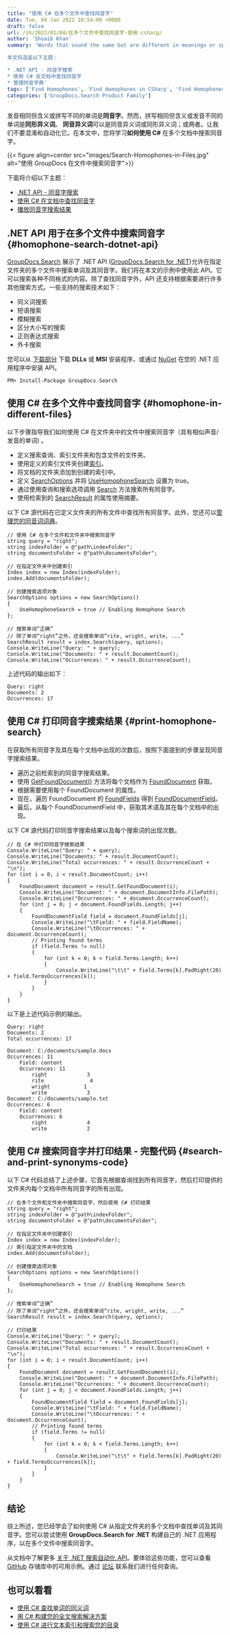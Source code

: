 ```yaml
---
title: "使用 C# 在多个文件中查找同音字"
date: Tue, 04 Jan 2022 10:54:00 +0000
draft: false
url: /zh/2022/01/04/在多个文件中查找同音字-使用-csharp/
author: 'Shoaib Khan'
summary: 'Words that sound the same but are different in meanings or spellings are **Homophones**. Whereas, the words that spell the same, but differ in meaning or pronunciation are **Homographs**. **Homonyms** can either be homophone or homograph; or both. Let us not confuse and automate it. In this article, you will learn **how to search homophones within multiple documents using C#**.

本文将涵盖以下主题：

* .NET API - 同音字搜索
* 使用 C# 在文档中查找同音字
* 管理同音字典'
tags: ['Find Homophones', 'Find Homophones in CSharp', 'Find Homophones in Files', 'Homophones']
categories: ['GroupDocs.Search Product Family']
---
```


发音相同但含义或拼写不同的单词是**同音字**。然而，拼写相同但含义或发音不同的单词是**同形异义词**。 **同音异义词**可以是同音异义词或同形异义词；或两者。让我们不要混淆和自动化它。在本文中，您将学习**如何使用 C#** 在多个文档中搜索同音字。

{{< figure align=center src="images/Search-Homophones-in-Files.jpg" alt="使用 GroupDocs 在文件中搜索同音字">}}


下面将介绍以下主题：

* [.NET API - 同音字搜索](#homophone-search-dotnet-api)
* [使用 C# 在文档中查找同音字](#homophone-in-different-files)
* [播放同音字搜索结果](#print-homophone-search)

## .NET API 用于在多个文件中搜索同音字 {#homophone-search-dotnet-api}

[GroupDocs.Search](https://products.groupdocs.com/search/) 展示了 .NET API ([GroupDocs.Search for .NET](https://products.groupdocs.com/search/net/))允许在指定文件夹的多个文件中搜索单词及其同音字。我们将在本文的示例中使用此 API。它可以搜索各种不同格式的内容。除了查找同音字外，API 还支持根据需要进行许多其他搜索方式。一些支持的搜索技术如下：

* 同义词搜索
* 短语搜索
* 模糊搜索
* 区分大小写的搜索
* 正则表达式搜索
* 外卡搜索

您可以从 [下载部分](https://downloads.groupdocs.com/search) 下载 **DLLs** 或 **MSI** 安装程序，或通过 [NuGet](https://www.nuget.org/packages/groupdocs.search) 在您的 .NET 应用程序中安装 API。

```
PM> Install-Package GroupDocs.Search
```

## 使用 C# 在多个文件中查找同音字 {#homophone-in-different-files}

以下步骤指导我们如何使用 C# 在文件夹中的文件中搜索同音字（具有相似声音/发音的单词) 。

* 定义搜索查询、索引文件夹和包含文件的文件夹。
* 使用定义的索引文件夹创建[索引](https://apireference.groupdocs.com/search/net/groupdocs.search/index)。
* 将文档的文件夹添加到创建的索引中。
* 定义 [SearchOptions](https://apireference.groupdocs.com/search/net/groupdocs.search.options/searchoptions) 并将 [UseHomophoneSearch](https://apireference.groupdocs.com/search/net/groupdocs.search.options/searchoptions/properties/usehomophonesearch) 设置为 true。
* 通过使用查询和搜索选项调用 [Search](https://apireference.groupdocs.com/search/net/groupdocs.search/index/methods/search/index) 方法搜索所有同音字。
* 使用检索到的 [SearchResult](https://apireference.groupdocs.com/search/net/groupdocs.search.results/searchresult) 的属性使用摘要。

以下 C# 源代码在已定义文件夹的所有文件中查找所有同音字。此外，您还可以[管理您的同音词词典](https://docs.groupdocs.com/search/net/homophone-dictionary/)。

```
// 使用 C# 在多个文件和文件夹中搜索同音字
string query = "right";
string indexFolder = @"path\indexFolder";
string documentsFolder = @"path\documentsFolder";

// 在指定文件夹中创建索引
Index index = new Index(indexFolder);
index.Add(documentsFolder);

// 创建搜索选项对象
SearchOptions options = new SearchOptions()
{
    UseHomophoneSearch = true // Enabling Homophone Search
}; 

// 搜索单词“正确”
// 除了单词“right”之外，还会搜索单词“rite, wright, write, ...”
SearchResult result = index.Search(query, options);
Console.WriteLine("Query: " + query);
Console.WriteLine("Documents: " + result.DocumentCount);
Console.WriteLine("Occurrences: " + result.OccurrenceCount);
```

上述代码的输出如下：

```
Query: right
Documents: 2
Occurrences: 17
```

## 使用 C# 打印同音字搜索结果 {#print-homophone-search}

在获取所有同音字及其在每个文档中出现的次数后，按照下面提到的步骤呈现同音字搜索结果。

* 遍历之前检索到的同音字搜索结果。
* 使用 [GetFoundDocument()](https://apireference.groupdocs.com/search/net/groupdocs.search.results/searchresult/methods/getfounddocument) 方法将每个文档作为 [FoundDocument](https://apireference.groupdocs.com/search/net/groupdocs.search.results/founddocument) 获取。
* 根据需要使用每个 FoundDocument 的属性。
* 现在，遍历 FoundDocument 的 [FoundFields](https://apireference.groupdocs.com/search/net/groupdocs.search.results/founddocument/properties/foundfields) 得到 [FoundDocumentField](https://apireference.groupdocs.com/search/net/groupdocs.search.results/founddocumentfield)。
* 最后，从每个 FoundDocumentField 中，获取其术语及其在每个文档中的出现。

以下 C# 源代码打印同音字搜索结果以及每个搜索词的出现次数。

```
// 在 C# 中打印同音字搜索结果
Console.WriteLine("Query: " + query);
Console.WriteLine("Documents: " + result.DocumentCount);
Console.WriteLine("Total occurrences: " + result.OccurrenceCount + "\n");
for (int i = 0; i < result.DocumentCount; i++)
{
    FoundDocument document = result.GetFoundDocument(i);
    Console.WriteLine("Document: " + document.DocumentInfo.FilePath);
    Console.WriteLine("Occurrences: " + document.OccurrenceCount);
    for (int j = 0; j < document.FoundFields.Length; j++)
    {
        FoundDocumentField field = document.FoundFields[j];
        Console.WriteLine("\tField: " + field.FieldName);
        Console.WriteLine("\tOccurrences: " + document.OccurrenceCount);
        // Printing found terms
        if (field.Terms != null)
        {
            for (int k = 0; k < field.Terms.Length; k++)
            {
                Console.WriteLine("\t\t" + field.Terms[k].PadRight(20) + field.TermsOccurrences[k]);
            }
        }
    }
}
```

以下是上述代码示例的输出。

```
Query: right
Documents: 2
Total occurrences: 17

Document: C:/documents/sample.docx
Occurrences: 11
    Field: content
    Occurrences: 11
        right             3
        rite               4
        wright           1
        write             3
Document: C:/documents/sample.txt
Occurrences: 6
    Field: content
    Occurrences: 6
        right             4
        write             2
```

## 使用 C# 搜索同音字并打印结果 - 完整代码 {#search-and-print-synonyms-code}

以下 C# 代码总结了上述步骤，它首先根据查询找到所有同音字，然后打印提供的文件夹内每个文档中所有同音字的所有出现。

```
// 在多个文件和文件夹中搜索同音字，然后使用 C# 打印结果
string query = "right";
string indexFolder = @"path\indexFolder";
string documentsFolder = @"path\documentsFolder";

// 在指定文件夹中创建索引
Index index = new Index(indexFolder);
// 索引指定文件夹中的文档
index.Add(documentsFolder);

// 创建搜索选项对象
SearchOptions options = new SearchOptions()
{
    UseHomophoneSearch = true // Enabling Homophone Search
}; 

// 搜索单词“正确”
// 除了单词“right”之外，还会搜索单词“rite, wright, write, ...”
SearchResult result = index.Search(query, options);

// 打印结果
Console.WriteLine("Query: " + query);
Console.WriteLine("Documents: " + result.DocumentCount);
Console.WriteLine("Total occurrences: " + result.OccurrenceCount + "\n");
for (int i = 0; i < result.DocumentCount; i++)
{
    FoundDocument document = result.GetFoundDocument(i);
    Console.WriteLine("Document: " + document.DocumentInfo.FilePath);
    Console.WriteLine("Occurrences: " + document.OccurrenceCount);
    for (int j = 0; j < document.FoundFields.Length; j++)
    {
        FoundDocumentField field = document.FoundFields[j];
        Console.WriteLine("\tField: " + field.FieldName);
        Console.WriteLine("\tOccurrences: " + document.OccurrenceCount);
        // Printing found terms
        if (field.Terms != null)
        {
            for (int k = 0; k < field.Terms.Length; k++)
            {
                Console.WriteLine("\t\t" + field.Terms[k].PadRight(20) + field.TermsOccurrences[k]);
            }
        }
    }
}
```

## 结论

综上所述，您已经学会了如何使用 C# 从指定文件夹的多个文档中查找单词及其同音字。您可以尝试使用 **GroupDocs.Search for .NET** 构建自己的 .NET 应用程序，以在多个文件中搜索同音字。

从文档中了解更多 [关于 .NET 搜索自动化 API](https://docs.groupdocs.com/search/net/)。要体验这些功能，您可以查看 [GitHub](https://github.com/groupdocs-search) 存储库中的可用示例。通过 [论坛](https://forum.groupdocs.com/) 联系我们进行任何查询。

## 也可以看看

* [使用 C# 查找单词的同义词](https://blog.groupdocs.com/2021/09/14/find-synonyms-of-words-using-csharp)
* [用 C# 构建您的全文搜索解决方案](https://blog.groupdocs.com/2021/06/03/build-your-full-text-search-solution-in-csharp/)
* [使用 C# 进行文本索引和搜索您的目录](https://blog.groupdocs.com/2020/05/29/search-text-by-indexing-in-csharp-net/)